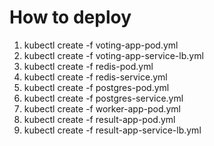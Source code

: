 # How to deploy

1. kubectl create -f voting-app-pod.yml
2. kubectl create -f voting-app-service-lb.yml
3. kubectl create -f redis-pod.yml
4. kubectl create -f redis-service.yml
5. kubectl create -f postgres-pod.yml
6. kubectl create -f postgres-service.yml
7. kubectl create -f worker-app-pod.yml
8. kubectl create -f result-app-pod.yml
9. kubectl create -f result-app-service-lb.yml
